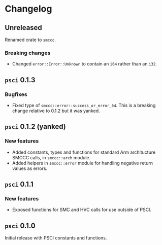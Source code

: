# Changelog

## Unreleased

Renamed crate to `smccc`.

### Breaking changes

- Changed `error::Error::Unknown` to contain an `i64` rather than an `i32`.

## `psci` 0.1.3

### Bugfixes

- Fixed type of `smccc::error::success_or_error_64`. This is a breaking change relative to 0.1.2 but
  it was yanked.

## `psci` 0.1.2 (yanked)

### New features

- Added constants, types and functions for standard Arm architucture SMCCC calls, in `smccc::arch`
  module.
- Added helpers in `smccc::error` module for handling negative return values as errors.

## `psci` 0.1.1

### New features

- Exposed functions for SMC and HVC calls for use outside of PSCI.

## `psci` 0.1.0

Initial release with PSCI constants and functions.

